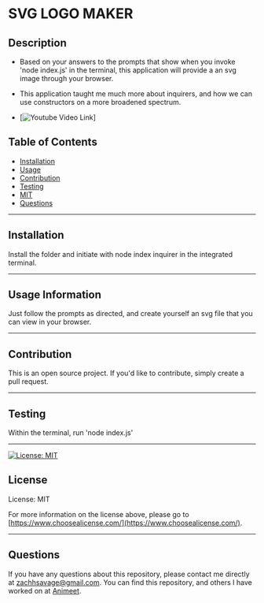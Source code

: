 # **SVG LOGO MAKER**

  ## **Description**
  - Based on your answers to the prompts that show when you invoke 'node index.js' in the terminal, this application will provide a an svg image through your browser.

  - This application taught me much more about inquirers, and how we can use constructors on a more broadened spectrum.

  - [![Youtube Video Link](https://www.youtube.com/watch?v=zh9CsKqEhOM)]

  ## Table of Contents
  - [Installation](#installation)
  - [Usage](#usage)
  - [Contribution](#contribution)
  - [Testing](#testing)
  - [MIT](https://opensource.org/licenses/MIT)
  - [Questions](#questions)

  ---

  ## **Installation**
  Install the folder and initiate with node index inquirer in the integrated terminal.

  ---

  ## **Usage Information**
  Just follow the prompts as directed, and create yourself an svg file that you can view in your browser.


  ---
  
  ## **Contribution**
  This is an open source project. If you'd like to contribute, simply create a pull request.


  ---

  ## **Testing**
  Within the terminal, run 'node index.js'


  ---

  [![License: MIT](https://img.shields.io/badge/License-MIT-yellow.svg)](https://opensource.org/licenses/MIT)
   ## **License**
  License: MIT

  For more information on the license above, please go to [https://www.choosealicense.com/](https://www.choosealicense.com/).

  ---

  ## **Questions**
  If you have any questions about this repository, please contact me directly at [zachhsavage@gmail.com](mailto:zachhsavage@gmail.com).
  You can find this repository, and others I have worked on at [Animeet](https://www.github.com/Animeet).
